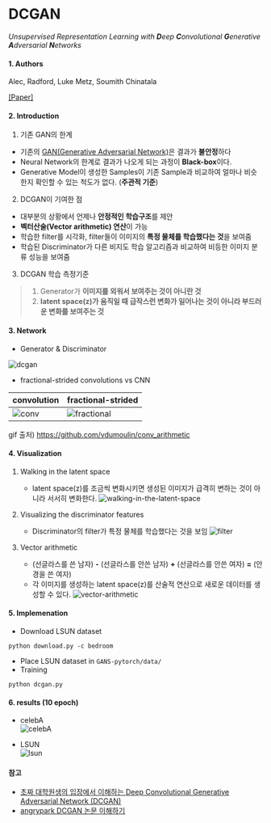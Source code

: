 # DCGAN
*Unsupervised Representation Learning with **D**eep **C**onvolutional **G**enerative **A**dversarial **N**etworks*
#### 1. Authors

Alec, Radford, Luke Metz, Soumith Chinatala

[[Paper]](https://arxiv.org/abs/1511.06434)

#### 2. Introduction

 1) 기존 GAN의 한계
  - 기존의 [GAN(Generative Adversarial Network)](https://arxiv.org/abs/1406.2661)은 결과가 **불안정**하다
  - Neural Network의 한계로 결과가 나오게 되는 과정이 **Black-box**이다.
  - Generative Model이 생성한 Samples이 기존 Sample과 비교하여 얼마나 비슷한지 확인할 수 있는 척도가 없다. (**주관적 기준**)

 2) DCGAN이 기여한 점
  - 대부분의 상황에서 언제나 **안정적인 학습구조**를 제안
  - **벡터산술(Vector arithmetic) 연산**이 가능
  - 학습한 filter를 시각화, filter들이 이미지의 **특정 물체를 학습했다는 것**을 보여줌
  - 학습된 Discriminator가 다른 비지도 학습 알고리즘과 비교하여 비등한 이미지 분류 성능을 보여줌

 3) DCGAN 학습 측정기준
  > 1. Generator가 **이미지를 외워서 보여주는 것이 아니란 것**
  > 2. **latent space(z)가 움직일 때 급작스런 변화가 일어나는 것이 아니라 부드러운 변화를 보여주는 것**


#### 3. Network
- Generator & Discriminator

![dcgan](https://trello-attachments.s3.amazonaws.com/5cc68d6179360c5cf3faa8c0/1000x233/d836da1ab28bd63790310fbf431ebaef/dcgan.png)

- fractional-strided convolutions vs CNN

convolution | fractional-strided
--- | ---
![conv](https://trello-attachments.s3.amazonaws.com/5cc68d6179360c5cf3faa8c0/395x381/d5dc0d8b388ef5a01ab15e6be342c68a/5938442c6336f86c21e8d6d3d59e2a98.gif) | ![fractional](https://trello-attachments.s3.amazonaws.com/5cc68d6179360c5cf3faa8c0/395x449/2a5534d6a537b12db5251f92acafac96/fe1b314e8e7c79f25d559ed0a1676aa1.gif)


gif 출처) https://github.com/vdumoulin/conv_arithmetic

#### 4. Visualization
 1) Walking in the latent space
    - latent space(z)를 조금씩 변화시키면 생성된 이미지가 급격히 변하는 것이 아니라 서서히 변화한다.
    ![walking-in-the-latent-space](https://trello-attachments.s3.amazonaws.com/5cc68d6179360c5cf3faa8c0/789x157/109f7564c12bb6a8dcaa3bcc2c19d947/image.png)

 2) Visualizing the discriminator features
    - Discriminator의 filter가 특정 물체를 학습했다는 것을 보임
    ![filter](https://trello-attachments.s3.amazonaws.com/5cc68d6179360c5cf3faa8c0/473x238/cfc48a1025eeab070b1ab73780592efb/image.png)

 3) Vector arithmetic
    - (선글라스를 쓴 남자) **-** (선글라스를 안쓴  남자) **+** (선글라스를 안쓴 여자) **=** (안경을 쓴 여자)
    - 각 이미지를 생성하는 latent space(z)를 산술적 연산으로 새로운 데이터를 생성할 수 있다.
    ![vector-arithmetic](https://trello-attachments.s3.amazonaws.com/5cc68d6179360c5cf3faa8c0/786x403/b221b8ad45205d25f54a2b1d01a5a914/image.png)


#### 5. Implemenation

 - Download LSUN dataset
```
python download.py -c bedroom
```

 - Place LSUN dataset in ```GANS-pytorch/data/```
 - Training


```
python dcgan.py
```

#### 6. results (10 epoch)

 - celebA  
 ![celebA](https://trello-attachments.s3.amazonaws.com/5cc68d6179360c5cf3faa8c0/332x332/a1d1069ed5dff1784782918361f98792/dcgan_celeba.gif)

 - LSUN  
 ![lsun](https://trello-attachments.s3.amazonaws.com/5cc68d6179360c5cf3faa8c0/332x332/2d1e0e5f9c28b09728f37cbcab16b280/dcgan_lsun.gif)



#### 참고
- [초짜 대학원생의 입장에서 이해하는 Deep Convolutional Generative Adversarial Network (DCGAN)](http://jaejunyoo.blogspot.com/2017/02/deep-convolutional-gan-dcgan-1.html)
- [angrypark DCGAN 논문 이해하기](https://angrypark.github.io/generative%20models/paper%20review/DCGAN-paper-reading/)
